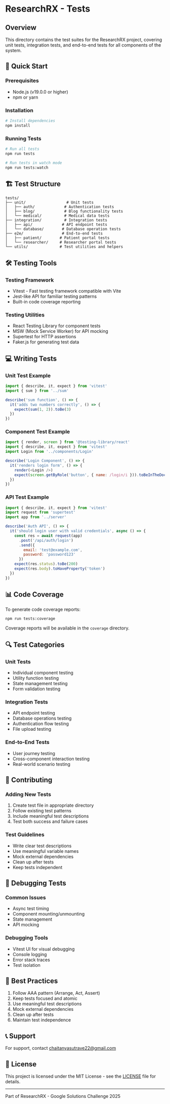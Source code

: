 # ResearchRX - Tests

## Overview
This directory contains the test suites for the ResearchRX project, covering unit tests, integration tests, and end-to-end tests for all components of the system.

## 🚀 Quick Start

### Prerequisites
- Node.js (v19.0.0 or higher)
- npm or yarn

### Installation
```bash
# Install dependencies
npm install
```

### Running Tests
```bash
# Run all tests
npm run tests

# Run tests in watch mode
npm run tests:watch
```

## 🏗️ Test Structure

```
tests/
├── unit/                  # Unit tests
│   ├── auth/             # Authentication tests
│   ├── blog/             # Blog functionality tests
│   └── medical/          # Medical data tests
├── integration/          # Integration tests
│   ├── api/             # API endpoint tests
│   └── database/        # Database operation tests
├── e2e/                 # End-to-end tests
│   ├── patient/        # Patient portal tests
│   └── researcher/     # Researcher portal tests
└── utils/              # Test utilities and helpers
```

## 🛠️ Testing Tools

### Testing Framework
- Vitest - Fast testing framework compatible with Vite
- Jest-like API for familiar testing patterns
- Built-in code coverage reporting

### Testing Utilities
- React Testing Library for component tests
- MSW (Mock Service Worker) for API mocking
- Supertest for HTTP assertions
- Faker.js for generating test data

## 💻 Writing Tests

### Unit Test Example
```javascript
import { describe, it, expect } from 'vitest'
import { sum } from '../sum'

describe('sum function', () => {
  it('adds two numbers correctly', () => {
    expect(sum(1, 2)).toBe(3)
  })
})
```

### Component Test Example
```javascript
import { render, screen } from '@testing-library/react'
import { describe, it, expect } from 'vitest'
import Login from '../components/Login'

describe('Login Component', () => {
  it('renders login form', () => {
    render(<Login />)
    expect(screen.getByRole('button', { name: /login/i })).toBeInTheDocument()
  })
})
```

### API Test Example
```javascript
import { describe, it, expect } from 'vitest'
import request from 'supertest'
import app from '../server'

describe('Auth API', () => {
  it('should login user with valid credentials', async () => {
    const res = await request(app)
      .post('/api/auth/login')
      .send({
        email: 'test@example.com',
        password: 'password123'
      })
    expect(res.status).toBe(200)
    expect(res.body).toHaveProperty('token')
  })
})
```

## 📊 Code Coverage

To generate code coverage reports:
```bash
npm run tests:coverage
```

Coverage reports will be available in the `coverage` directory.

## 🔍 Test Categories

### Unit Tests
- Individual component testing
- Utility function testing
- State management testing
- Form validation testing

### Integration Tests
- API endpoint testing
- Database operations testing
- Authentication flow testing
- File upload testing

### End-to-End Tests
- User journey testing
- Cross-component interaction testing
- Real-world scenario testing

## 🤝 Contributing

### Adding New Tests
1. Create test file in appropriate directory
2. Follow existing test patterns
3. Include meaningful test descriptions
4. Test both success and failure cases

### Test Guidelines
- Write clear test descriptions
- Use meaningful variable names
- Mock external dependencies
- Clean up after tests
- Keep tests independent

## 🐛 Debugging Tests

### Common Issues
- Async test timing
- Component mounting/unmounting
- State management
- API mocking

### Debugging Tools
- Vitest UI for visual debugging
- Console logging
- Error stack traces
- Test isolation

## 📝 Best Practices

1. Follow AAA pattern (Arrange, Act, Assert)
2. Keep tests focused and atomic
3. Use meaningful test descriptions
4. Mock external dependencies
5. Clean up after tests
6. Maintain test independence

## 📞 Support
For support, contact chaitanyasutrave22@gmail.com

## 📄 License
This project is licensed under the MIT License - see the [LICENSE](../LICENSE) file for details.

---
Part of ResearchRX - Google Solutions Challenge 2025
